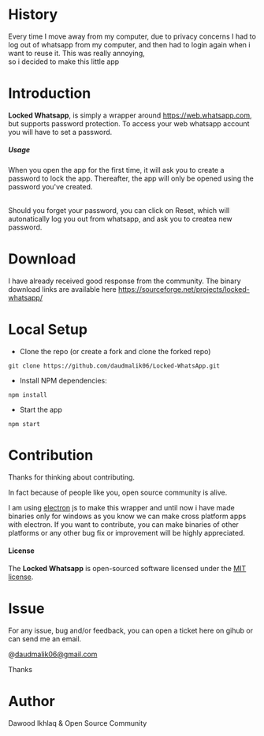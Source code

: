 # History #
Every time I move away from my computer, due to privacy concerns
I had to log out of whatsapp from my computer, and then had to login again when i want to reuse it.
This was really annoying,
<br>
so i decided to make this little app
<br>

# Introduction #
<b>Locked Whatsapp</b>, is simply a wrapper around https://web.whatsapp.com,
but supports password protection.
To access your web whatsapp account you will have to set a password.

 ##### Usage #####
When you open the app for the first time, it will ask you to create a password to lock the app. 
Thereafter, the app will only be opened using the password you've created.

<br>
Should you forget your password, you can click on Reset, which will autonatically log you out from
whatsapp, and ask you to createa new password.

# Download #
I have already received good response from the community.
The binary download links are available here
https://sourceforge.net/projects/locked-whatsapp/

# Local Setup #
* Clone the repo (or create a fork and clone the forked repo)
```
git clone https://github.com/daudmalik06/Locked-WhatsApp.git
```
* Install NPM dependencies:
```
npm install
```
* Start the app
```
npm start
```

# Contribution #
Thanks for thinking about contributing.

In fact because of people like you, open source community is alive. 

I am using [electron](https://electron.atom.io/) js to make this wrapper and until now i have made 
binaries only for windows as you know we can make 
cross platform apps with electron.
If you want to contribute, you can make binaries of other platforms or
any other bug fix or improvement will be highly appreciated. 

#### License ####
The <b>Locked Whatsapp</b> is open-sourced software licensed under the <a href="https://opensource.org/licenses/MIT">MIT license</a>.

# Issue #

For any issue, bug and/or feedback, you can open a ticket here on gihub or can send me an email.

@daudmalik06@gmail.com

Thanks

# Author #
Dawood Ikhlaq & Open Source Community
